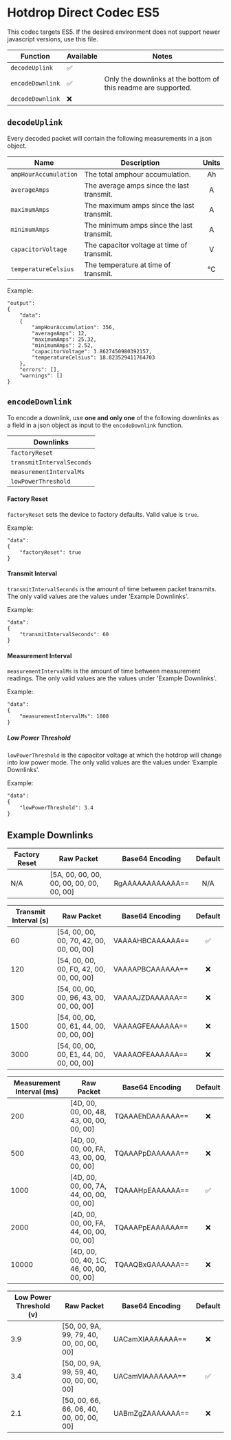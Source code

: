 # Hotdrop Direct Codec ES5

This codec targets ES5. If the desired environment does not support newer javascript versions, use this file.

| Function | Available | Notes |
| --- | --- | --- |
| `decodeUplink`| ✅ | |
| `encodeDownlink`| ✅ | Only the downlinks at the bottom of this readme are supported. |
| `decodeDownlink`| ❌ | |



## `decodeUplink`

Every decoded packet will contain the following measurements in a json object.

| Name | Description | Units |
| --- | --- | :---: |
| `ampHourAccumulation` | The total amphour accumulation. | Ah |
| `averageAmps` | The average amps since the last transmit. | A |
| `maximumAmps` | The maximum amps since the last transmit. | A |
| `minimumAmps` | The minimum amps since the last transmit. | A |
| `capacitorVoltage` | The capacitor voltage at time of transmit. | V |
| `temperatureCelsius` | The temperature at time of transmit. | °C |

Example: 
```
"output": 
{
    "data": 
    {
        "ampHourAccumulation": 356,
        "averageAmps": 12,
        "maximumAmps": 25.32,
        "minimumAmps": 2.52,
        "capacitorVoltage": 3.8627450980392157,
        "temperatureCelsius": 18.823529411764703
    },
    "errors": [],
    "warnings": []
}
```

## `encodeDownlink`

To encode a downlink, use **one and only one** of the following downlinks as a field in a json object as input to the `encodeDownlink` function.

| Downlinks |
| --- |
| `factoryReset` |
| `transmitIntervalSeconds` |
| `measurementIntervalMs` |
| `lowPowerThreshold` |

#### Factory Reset

`factoryReset` sets the device to factory defaults. Valid value is `true`.

Example:
```
"data": 
{
    "factoryReset": true
}
```

#### Transmit Interval

`transmitIntervalSeconds` is the amount of time between packet transmits. The only valid values are the values under 'Example Downlinks'.

Example:
```
"data": 
{
    "transmitIntervalSeconds": 60
}
```

#### Measurement Interval
`measurementIntervalMs` is the amount of time between measurement readings. The only valid values are the values under 'Example Downlinks'.

Example:
```
"data": 
{
    "measurementIntervalMs": 1000
}
```


##### Low Power Threshold
`lowPowerThreshold` is the capacitor voltage at which the hotdrop will change into low power mode. The only valid values are the values under 'Example Downlinks'.

Example:
```
"data": 
{
    "lowPowerThreshold": 3.4
}
```

## Example Downlinks

| Factory Reset | Raw Packet | Base64 Encoding | Default |
| --- | --- | --- | :---: |
| N/A | [5A, 00, 00, 00, 00, 00, 00, 00, 00, 00] | RgAAAAAAAAAAAA== | N/A |


| Transmit Interval (s) | Raw Packet | Base64 Encoding | Default |
| --- | --- | --- | :---: |
| 60 | [54, 00, 00, 00, 70, 42, 00, 00, 00, 00] | VAAAAHBCAAAAAA== | ✅ |
| 120 | [54, 00, 00, 00, F0, 42, 00, 00, 00, 00] | VAAAAPBCAAAAAA== | ❌ |
| 300 | [54, 00, 00, 00, 96, 43, 00, 00, 00, 00] | VAAAAJZDAAAAAA== | ❌ |
| 1500 | [54, 00, 00, 00, 61, 44, 00, 00, 00, 00] | VAAAAGFEAAAAAA== | ❌ |
| 3000 | [54, 00, 00, 00, E1, 44, 00, 00, 00, 00] | VAAAAOFEAAAAAA== | ❌ |


| Measurement Interval (ms) | Raw Packet | Base64 Encoding | Default |
| --- | --- | --- | :---: |
| 200 | [4D, 00, 00, 00, 48, 43, 00, 00, 00, 00] | TQAAAEhDAAAAAA== | ❌ |
| 500 | [4D, 00, 00, 00, FA, 43, 00, 00, 00, 00] | TQAAAPpDAAAAAA== | ❌ |
| 1000 | [4D, 00, 00, 00, 7A, 44, 00, 00, 00, 00] | TQAAAHpEAAAAAA== | ✅ |
| 2000 | [4D, 00, 00, 00, FA, 44, 00, 00, 00, 00] | TQAAAPpEAAAAAA== | ❌ |
| 10000 | [4D, 00, 00, 40, 1C, 46, 00, 00, 00, 00] | TQAAQBxGAAAAAA== | ❌ |

| Low Power Threshold (v) | Raw Packet | Base64 Encoding | Default |
| --- | --- | --- | :---: |
| 3.9 | [50, 00, 9A, 99, 79, 40, 00, 00, 00, 00] | UACamXlAAAAAAA== | ❌ |
| 3.4 | [50, 00, 9A, 99, 59, 40, 00, 00, 00, 00] | UACamVlAAAAAAA== | ✅ |
| 2.1 | [50, 00, 66, 66, 06, 40, 00, 00, 00, 00] | UABmZgZAAAAAAA== | ❌ |